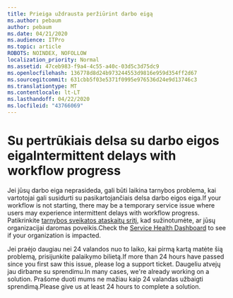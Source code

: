 ```yaml
---
title: Prieiga uždrausta peržiūrint darbo eigą
ms.author: pebaum
author: pebaum
ms.date: 04/21/2020
ms.audience: ITPro
ms.topic: article
ROBOTS: NOINDEX, NOFOLLOW
localization_priority: Normal
ms.assetid: 47ceb983-f9a4-4c55-a40c-03d5c3d75dc9
ms.openlocfilehash: 136778d8d24b973244553d9816e959d354ff2d67
ms.sourcegitcommit: 631cbb5f03e5371f0995e976536d24e9d13746c3
ms.translationtype: MT
ms.contentlocale: lt-LT
ms.lasthandoff: 04/22/2020
ms.locfileid: "43766069"
---
```

# <a name="intermittent-delays-with-workflow-progress"></a><span data-ttu-id="04253-102">Su pertrūkiais delsa su darbo eigos eiga</span><span class="sxs-lookup"><span data-stu-id="04253-102">Intermittent delays with workflow progress</span></span>

<span data-ttu-id="04253-103">Jei jūsų darbo eiga neprasideda, gali būti laikina tarnybos problema, kai vartotojai gali susidurti su pasikartojančiais delsa darbo eigos eiga.</span><span class="sxs-lookup"><span data-stu-id="04253-103">If your workflow is not starting, there may be a temporary service issue where users may experience intermittent delays with workflow progress.</span></span> <span data-ttu-id="04253-104">Patikrinkite [tarnybos sveikatos ataskaitų sritį,](https://admin.microsoft.com/AdminPortal/Home#/servicehealth) kad sužinotumėte, ar jūsų organizacijai daromas poveikis.</span><span class="sxs-lookup"><span data-stu-id="04253-104">Check the [Service Health Dashboard](https://admin.microsoft.com/AdminPortal/Home#/servicehealth) to see if your organization is impacted.</span></span> 

<span data-ttu-id="04253-105">Jei praėjo daugiau nei 24 valandos nuo to laiko, kai pirmą kartą matėte šią problemą, prisijunkite palaikymo bilietą.</span><span class="sxs-lookup"><span data-stu-id="04253-105">If more than 24 hours have passed since you first saw this issue, please log a support ticket.</span></span> <span data-ttu-id="04253-106">Daugeliu atvejų jau dirbame su sprendimu.</span><span class="sxs-lookup"><span data-stu-id="04253-106">In many cases, we're already working on a solution.</span></span> <span data-ttu-id="04253-107">Prašome duoti mums ne mažiau kaip 24 valandas užbaigti sprendimą.</span><span class="sxs-lookup"><span data-stu-id="04253-107">Please give us at least 24 hours to complete a solution.</span></span>


  

